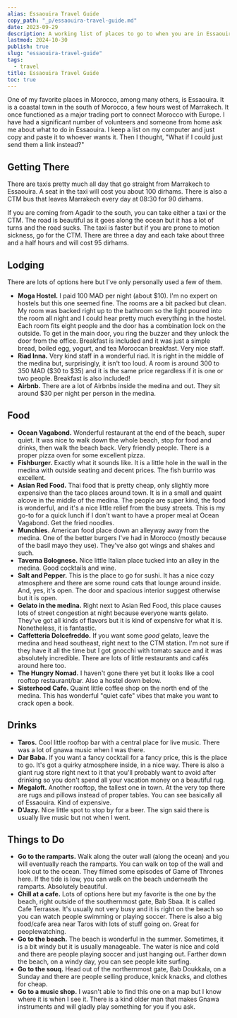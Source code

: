 ```yaml
---
alias: Essaouira Travel Guide
copy_path: "_p/essaouira-travel-guide.md"
date: 2023-09-29
description: A working list of places to go to when you are in Essaouira, Morocco.
lastmod: 2024-10-30
publish: true
slug: "essaouira-travel-guide"
tags:
  - travel
title: Essaouira Travel Guide
toc: true
---
```


One of my favorite places in Morocco, among many others, is Essaouira. It is a coastal town in the south of Morocco, a few hours west of Marrakech. It once functioned as a major trading port to connect Morocco with Europe. I have had a significant number of volunteers and someone from home ask me about what to do in Essaouira. I keep a list on my computer and just copy and paste it to whoever wants it. Then I thought, "What if I could just send them a link instead?"

## Getting There

There are taxis pretty much all day that go straight from Marrakech to Essaouira. A seat in the taxi will cost you about 100 dirhams. There is also a CTM bus that leaves Marrakech every day at 08:30 for 90 dirhams.

If you are coming from Agadir to the south, you can take either a taxi or the CTM. The road is beautiful as it goes along the ocean but it has a lot of turns and the road sucks. The taxi is faster but if you are prone to motion sickness, go for the CTM. There are three a day and each take about three and a half hours and will cost 95 dirhams.

## Lodging

There are lots of options here but I've only personally used a few of them.

- **Moga Hostel.** I paid 100 MAD per night (about $10). I'm no expert on hostels but this one seemed fine. The rooms are a bit packed but clean. My room was backed right up to the bathroom so the light poured into the room all night and I could hear pretty much everything in the hostel. Each room fits eight people and the door has a combination lock on the outside. To get in the main door, you ring the buzzer and they unlock the door from the office. Breakfast is included and it was just a simple bread, boiled egg, yogurt, and tea Moroccan breakfast. Very nice staff.
- **Riad Inna.** Very kind staff in a wonderful riad. It is right in the middle of the medina but, surprisingly, it isn't too loud. A room is around 300 to 350 MAD ($30 to $35) and it is the same price regardless if it is one or two people. Breakfast is also included!
- **Airbnb.** There are a lot of Airbnbs inside the medina and out. They sit around $30 per night per person in the medina.

## Food

- **Ocean Vagabond.** Wonderful restaurant at the end of the beach, super quiet. It was nice to walk down the whole beach, stop for food and drinks, then walk the beach back. Very friendly people. There is a proper pizza oven for some excellent pizza.
- **Fishburger.** Exactly what it sounds like. It is a little hole in the wall in the medina with outside seating and decent prices. The fish burrito was excellent.
- **Asian Red Food.** Thai food that is pretty cheap, only slightly more expensive than the taco places around town. It is in a small and quaint alcove in the middle of the medina. The people are super kind, the food is wonderful, and it's a nice little relief from the busy streets. This is my go-to for a quick lunch if I don't want to have a proper meal at Ocean Vagabond. Get the fried noodles.
- **Munchies.** American food place down an alleyway away from the medina. One of the better burgers I've had in Morocco (mostly because of the basil mayo they use). They've also got wings and shakes and such.
- **Taverna Bolognese.** Nice little Italian place tucked into an alley in the medina. Good cocktails and wine.
- **Salt and Pepper.** This is the place to go for sushi. It has a nice cozy atmosphere and there are some round cats that lounge around inside. And, yes, it's open. The door and spacious interior suggest otherwise but it is open.
- **Gelato in the medina.** Right next to Asian Red Food, this place causes lots of street congestion at night because everyone wants gelato. They've got all kinds of flavors but it is kind of expensive for what it is. Nonetheless, it is fantastic.
- **Caffetteria Dolcefreddo.** If you want some _good_ gelato, leave the medina and head southeast, right next to the CTM station. I'm not sure if they have it all the time but I got gnocchi with tomato sauce and it was absolutely incredible. There are lots of little restaurants and cafés around here too.
- **The Hungry Nomad.** I haven't gone there yet but it looks like a cool rooftop restaurant/bar. Also a hostel down below.
- **Sisterhood Cafe.** Quaint little coffee shop on the north end of the medina. This has wonderful "quiet cafe" vibes that make you want to crack open a book.

## Drinks

- **Taros.** Cool little rooftop bar with a central place for live music. There was a lot of gnawa music when I was there.
- **Dar Baba.** If you want a fancy cocktail for a fancy price, this is the place to go. It's got a quirky atmosphere inside, in a nice way. There is also a giant rug store right next to it that you'll probably want to avoid after drinking so you don't spend all your vacation money on a beautiful rug.
- **Megaloft.** Another rooftop, the tallest one in town. At the very top there are rugs and pillows instead of proper tables. You can see basically all of Essaouira. Kind of expensive.
- **D'Jazy.** Nice little spot to stop by for a beer. The sign said there is usually live music but not when I went.

## Things to Do

- **Go to the ramparts.** Walk along the outer wall (along the ocean) and you will eventually reach the ramparts. You can walk on top of the wall and look out to the ocean. They filmed some episodes of Game of Thrones here. If the tide is low, you can walk on the beach underneath the ramparts. Absolutely beautiful.
- **Chill at a cafe.** Lots of options here but my favorite is the one by the beach, right outside of the southernmost gate, Bab Sbaa. It is called Cafe Terrasse. It's usually not very busy and it is right on the beach so you can watch people swimming or playing soccer. There is also a big food/cafe area near Taros with lots of stuff going on. Great for peoplewatching.
- **Go to the beach.** The beach is wonderful in the summer. Sometimes, it is a bit windy but it is usually manageable. The water is nice and cold and there are people playing soccer and just hanging out. Farther down the beach, on a windy day, you can see people kite surfing.
- **Go to the souq.** Head out of the northernmost gate, Bab Doukkala, on a Sunday and there are people selling produce, knick knacks, and clothes for cheap.
- **Go to a music shop.** I wasn't able to find this one on a map but I know where it is when I see it. There is a kind older man that makes Gnawa instruments and will gladly play something for you if you ask.
